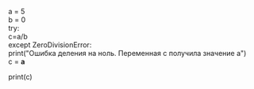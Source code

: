 a = 5  
b = 0  
try:   
    c=a/b  
except ZeroDivisionError:  
    print("Ошибка деления на ноль. Переменная c получила значение a")  
    c = **a** 

print(c)